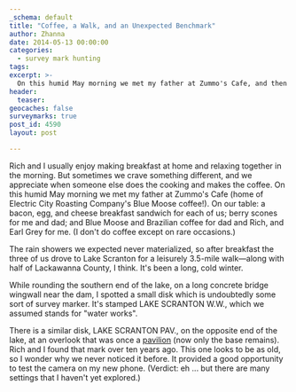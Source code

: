 ```yaml
---
_schema: default
title: "Coffee, a Walk, and an Unexpected Benchmark"
author: Zhanna
date: 2014-05-13 00:00:00
categories:
  - survey mark hunting
tags:
excerpt: >-
  On this humid May morning we met my father at Zummo's Cafe, and then went for a walk.
header:
  teaser:
geocaches: false
surveymarks: true
post_id: 4590
layout: post

---
```


Rich and I usually enjoy making breakfast at home and relaxing together in the morning. But sometimes we crave something different, and we appreciate when someone else does the cooking and makes the coffee. On this humid May morning we met my father at Zummo's Cafe (home of Electric City Roasting Company's Blue Moose coffee!).  On our table: a bacon, egg, and cheese breakfast sandwich for each of us; berry scones for me and dad; and Blue Moose and Brazilian coffee for dad and Rich, and Earl Grey for me. (I don't do coffee except on rare occasions.) 

The rain showers we expected never materialized, so after breakfast the three of us drove to Lake Scranton for a leisurely 3.5-mile walk—along with half of Lackawanna County, I think.  It's been a long, cold winter.  

While rounding the southern end of the lake, on a long concrete bridge wingwall near the dam, I spotted a small disk which is undoubtedly some sort of survey marker.  It's stamped LAKE SCRANTON W.W., which we assumed stands for "water works". 

There is a similar disk, LAKE SCRANTON PAV., on the opposite end of the lake, at an overlook that was once a [pavilion](https://www.flickr.com/photos/camerashi/2514313451/in/photostream/) (now only the base remains).  Rich and I found that mark over ten years ago.  This one looks to be as old, so I wonder why we never noticed it before.  It provided a good opportunity to test the camera on my new phone.  (Verdict: eh ... but there are many settings that I haven't yet explored.)


